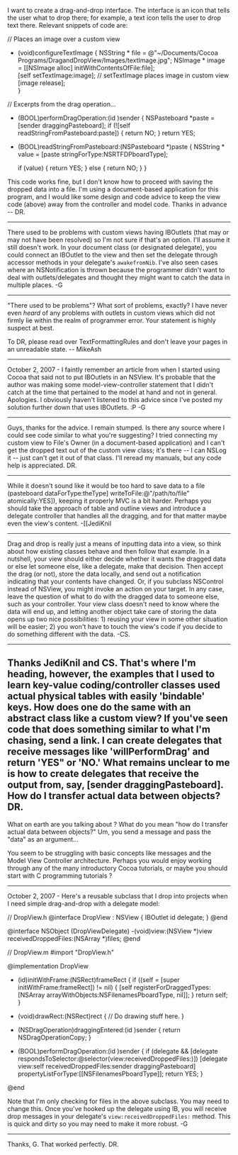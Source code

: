 I want to create a drag-and-drop interface.  The interface is an icon that tells the user what to drop there; for example, a text icon tells the user to drop text there.  Relevant snippets of code are:

    
// Places an image over a custom view

- (void)configureTextImage
{
	NSString * file = @"~/Documents/Cocoa Programs/DragandDropView/Images/textImage.jpg";
	NSImage * image = [[NSImage alloc] initWithContentsOfFile:file];	
	[self setTextImage:image];  // setTextImage places image in custom view
	[image release];	
}

// Excerpts from the drag operation...

- (BOOL)performDragOperation:(id <NSDraggingInfo>)sender
{
	NSPasteboard *paste = [sender draggingPasteboard];
	if (![self readStringFromPasteboard:paste]) {
		return NO;
	}
	return YES;

- (BOOL)readStringFromPasteboard:(NSPasteboard *)paste
{
	NSString * value = [paste stringForType:NSRTFDPboardType];
	
	if (value)
	{
		return YES;
	} else {
		return NO;
	}
}


This code works fine, but I don't know how to proceed with saving the dropped data into a file.  I'm using a document-based application for this program, and I would like some design and code advice to keep the view code (above) away from the controller and model code.  Thanks in advance -- DR.

----

There used to be problems with custom views having IBOutlets (that may or may not have been resolved) so I'm not sure if that's an option.  I'll assume it still doesn't work.  In your document class (or designated delegate), you could connect an IBOutlet to the view and then set the delegate through accessor methods in your delegate's `awakefromNib`.  I've also seen cases where an NSNotification is thrown because the programmer didn't want to deal with outlets/delegates and thought they might want to catch the data in multiple places. -G

----
"There used to be problems"? What sort of problems, exactly? I have never even *heard* of any problems with outlets in custom views which did not firmly lie within the realm of programmer error. Your statement is highly suspect at best.

To DR, please read over TextFormattingRules and don't leave your pages in an unreadable state. -- MikeAsh

----

October 2, 2007 - I faintly remember an article from when I started using Cocoa that said not to put IBOutlets in an NSView.  It's probable that the author was making some model-view-controller statement that I didn't catch at the time that pertained to the model at hand and not in general.  Apologies.  I obviously haven't listened to this advice since I've posted my solution further down that uses IBOutlets. :P -G

----
Guys, thanks for the advice.  I remain stumped.  Is there any source where I could see code similar to what you're suggesting?  I tried connecting my custom view to File's Owner (in a document-based application) and I can't get the dropped text out of the custom view class; it's there -- I can NSLog it -- just can't get it out of that class.  I'll reread my manuals, but any code help is appreciated.  DR.

----
While it doesn't sound like it would be too hard to save data to a file (pasteboard dataForType:theType] writeToFile:@"/path/to/file" atomically:YES]), keeping it properly MVC is a bit harder. Perhaps you should take the approach of table and outline views and introduce a delegate controller that handles all the dragging, and for that matter maybe even the view's content. -[[JediKnil

----
Drag and drop is really just a means of inputting data into a view, so think about how existing classes behave and then follow that example. In a nutshell, your view should either decide whether it wants the dragged data or else let someone else, like a delegate, make that decision. Then accept the drag (or not), store the data locally, and send out a notification indicating that your contents have changed. Or, if you subclass NSControl instead of NSView, you might invoke an action on your target. In any case, leave the question of what to do with the dragged data to someone else, such as your controller. Your view class doesn't need to know where the data will end up, and letting another object take care of storing the data opens up two nice possibilities: 1) reusing your view in some other situation will be easier; 2) you won't have to touch the view's code if you decide to do something different with the data. -CS.

----
Thanks JediKnil and CS.  That's where I'm heading, however, the examples that I used to learn key-value coding/controller classes used actual physical tables with easily 'bindable' keys.  How does one do the same with an abstract class like a custom view?  If you've seen code that does something similar to what I'm chasing, send a link.  I can create delegates that receive messages like 'willPerformDrag' and return 'YES" or 'NO.'  What remains unclear to me is how to create delegates that receive the output from, say,
[sender draggingPasteboard].  How do I transfer actual data between objects?  DR.
----
What on earth are you talking about ?
What do you mean "how do I transfer actual data between objects?"
Um, you send a message and pass the "data" as an argument...

You seem to be struggling with basic concepts like messages and the Model View Controller architecture.  Perhaps you would enjoy working through any of the many introductory Cocoa tutorials, or maybe you should start with C programming tutorials ?

----

October 2, 2007 - Here's a reusable subclass that I drop into projects when I need simple drag-and-drop with a delegate model:

    
// DropView.h
@interface DropView : NSView
{
	IBOutlet id delegate;
}
@end

@interface NSObject (DropViewDelegate)
-(void)view:(NSView *)view receivedDroppedFiles:(NSArray *)files;
@end


// DropView.m
#import "DropView.h"

@implementation DropView

- (id)initWithFrame:(NSRect)frameRect
{
	if ((self = [super initWithFrame:frameRect]) != nil) {
		[self registerForDraggedTypes:[NSArray arrayWithObjects:NSFilenamesPboardType, nil]];
	}
	return self;
}

- (void)drawRect:(NSRect)rect
{
	// Do drawing stuff here.
}

- (NSDragOperation)draggingEntered:(id <NSDraggingInfo>)sender { return NSDragOperationCopy; }

- (BOOL)performDragOperation:(id <NSDraggingInfo>)sender
{
	if (delegate && [delegate respondsToSelector:@selector(view:receivedDroppedFiles:)])
		[delegate view:self receivedDroppedFiles:sender draggingPasteboard] propertyListForType:[[NSFilenamesPboardType]];
	return YES;
}

@end


Note that I'm only checking for files in the above subclass.  You may need to change this.  Once you've hooked up the delegate using IB, you will receive drop messages in your delegate's `view:receivedDroppedFiles:` method.  This is quick and dirty so you may need to make it more robust. -G

----
Thanks, G.  That worked perfectly.  DR.
